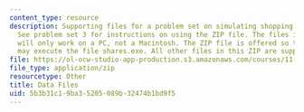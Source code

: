 ```yaml
---
content_type: resource
description: Supporting files for a problem set on simulating shopping center demand.
  See problem set 3 for instructions on using the ZIP file. The files it contains
  will only work on a PC, not a Macintosh. The ZIP file is offered so that the user
  may execute the file shares.exe. All other files in this ZIP are supporting files.
file: https://ol-ocw-studio-app-production.s3.amazonaws.com/courses/11-433j-real-estate-economics-fall-2008/5b3b31c19ba35205089b32474b1bd9f5_shares.zip
file_type: application/zip
resourcetype: Other
title: Data Files
uid: 5b3b31c1-9ba3-5205-089b-32474b1bd9f5
---
```

